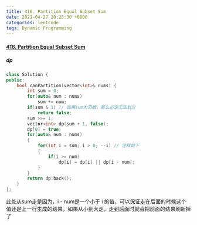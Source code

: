 ```yaml
---
title: 416. Partition Equal Subset Sum
date: 2021-04-27 20:25:30 +0800
categories: leetcode
tags: Dynamic Programming
---
```

#### [416. Partition Equal Subset Sum](https://leetcode.com/problems/partition-equal-subset-sum/)

##### dp
```c++
class Solution {
public:
    bool canPartition(vector<int>& nums) {
        int sum = 0;
        for(auto& num : nums)
            sum += num;
        if(sum & 1) // 如果sum为奇数，那么必定无法划分
            return false;
        sum >>= 1;
        vector<int> dp(sum + 1, false);
        dp[0] = true; 
        for(auto& num : nums)
        {
            for(int i = sum; i > 0; --i) // 注释如下
            {
                if(i >= num)
                    dp[i] = dp[i] || dp[i - num];
            }
        }
        return dp.back();
    }
};
```

此处从sum走是因为，i - num是一个小于 i 的值，可以保证走在后面的时候这个值还是上一行生成的结果，如果从小到大走，走到后面时就会把前面的结果刷新掉了
